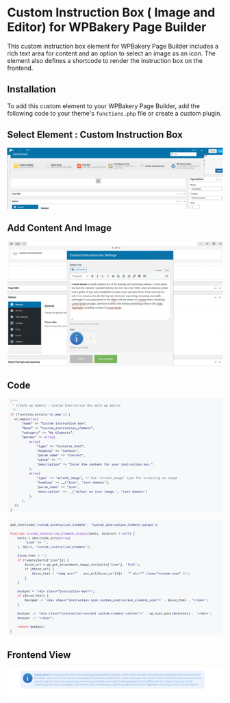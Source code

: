 # Custom Instruction Box ( Image and Editor) for WPBakery Page Builder

This custom instruction box element for WPBakery Page Builder includes a rich text area for content and an option to select an image as an icon. The element also defines a shortcode to render the instruction box on the frontend.

## Installation

To add this custom element to your WPBakery Page Builder, add the following code to your theme's `functions.php` file or create a custom plugin.
## Select Element : Custom Instruction Box
![Alt Text](images/bakerycustombox1.png)
## Add Content And Image
![Alt Text](images/bakerycustombox2.png)

## Code
![Alt Text](images/bakerycustombox4.png)

![Alt Text](images/bakerycustombox5.png)

## Frontend View
![Alt Text](images/bakerycustombox3.png)


